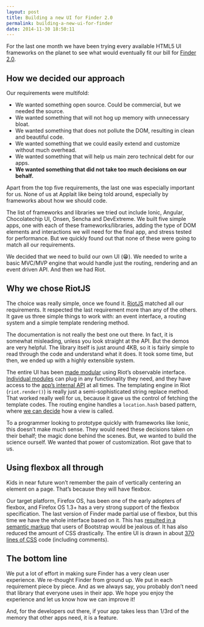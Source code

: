 ```yaml
---
layout: post
title: Building a new UI for Finder 2.0
permalink: building-a-new-ui-for-finder
date: 2014-11-30 18:50:11
---
```


For the last one month we have been trying every available HTML5 UI frameworks on the planet to see what would eventually fit our bill for [Finder 2.0](http://blog.applait.com/77 "Finder 2.0 and FinderJS 1.1 –  215% more love").


## How we decided our approach

Our requirements were multifold:

- We wanted something open source. Could be commercial, but we needed the source.
- We wanted something that will not hog up memory with unnecessary bloat.
- We wanted something that does not pollute the DOM, resulting in clean and beautiful code.
- We wanted something that we could easily extend and customize without much overhead.
- We wanted something that will help us main zero technical debt for our apps.
- **We wanted something that did not take too much decisions on our behalf.**

Apart from the top five requirements, the last one was especially important for us. None of us at Applait like being told around, especially by frameworks about how we should code.

The list of frameworks and libraries we tried out include Ionic, Angular, Chocolatechip UI, Onsen, Sencha and DevExtreme. We built five simple apps, one with each of these frameworks/libraries, adding the type of DOM elements and interactions we will need for the final app, and stress tested for performance. But we quickly found out that none of these were going to match all our requirements.

We decided that we need to build our own UI (:grin:). We needed to write a basic MVC/MVP engine that would handle just the routing, rendering and an event driven API. And then we had Riot.


## Why we chose RiotJS

The choice was really simple, once we found it. [RiotJS](https://muut.com/riotjs) matched all our requirements. It respected the last requirement more than any of the others. It gave us three simple things to work with: an event interface, a routing system and a simple template rendering method.

The documentation is not really the best one out there. In fact, it is somewhat misleading, unless you look straight at the API. But the demos are very helpful. The library itself is just around 4KB, so it is fairly simple to read through the code and understand what it does. It took some time, but then, we ended up with a highly extensible system.

The entire UI has been [made modular](https://github.com/applait/finder/blob/master/js/extend.js) using Riot’s observable interface. [Individual modules](https://github.com/applait/finder/tree/master/js/ui) can plug in any functionality they need, and they have access to the [app’s internal API](https://github.com/applait/finder/blob/master/js/findermodel.js) at all times. The templating engine in Riot (`riot.render()`) is really just a semi-sophisticated string replace method. That worked really well for us, because it gave us the control of fetching the template codes. The routing engine handles a `location.hash` based pattern, where [we can decide](https://github.com/applait/finder/blob/master/js/route.js) how a view is called.

To a programmer looking to prototype quickly with frameworks like Ionic, this doesn’t make much sense. They would need these decisions taken on their behalf; the magic done behind the scenes. But, we wanted to build the science ourself. We wanted that power of customization. Riot gave that to us.


## Using flexbox all through

Kids in near future won’t remember the pain of vertically centering an element on a page. That’s because they will have flexbox.

Our target platform, Firefox OS, has been one of the early adopters of flexbox, and Firefox OS 1.3+ has a very strong support of the flexbox specification. The last version of Finder made partial use of flexbox, but this time we have the whole interface based on it. This has [resulted in a semantic markup](https://github.com/applait/finder/blob/master/index.html) that users of Bootstrap would be jealous of. It has also reduced the amount of CSS drastically. The entire UI is drawn in about [370 lines of CSS](https://github.com/applait/finder/blob/master/css/app.css) code (including comments).


## The bottom line

We put a lot of effort in making sure Finder has a very clean user experience. We re-thought Finder from ground up. We put in each requirement piece by piece. And as we always say, you probably don’t need that library that everyone uses in their app. We hope you enjoy the experience and let us know how we can improve it!

And, for the developers out there, if your app takes less than 1/3rd of the memory that other apps need, it is a feature.


